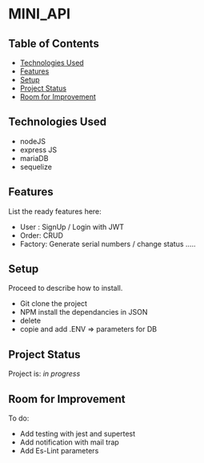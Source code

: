 # MINI_API


## Table of Contents
* [Technologies Used](#technologies-used)
* [Features](#features)
* [Setup](#setup)
* [Project Status](#project-status)
* [Room for Improvement](#room-for-improvement)
<!-- * [License](#license) -->


## Technologies Used
- nodeJS
- express JS
- mariaDB
- sequelize

## Features
List the ready features here:
- User : SignUp / Login with JWT
- Order:  CRUD
- Factory: Generate serial numbers / change status .....

## Setup
Proceed to describe how to install.
- Git clone the project 
- NPM install the dependancies in JSON
- delete 
- copie and add .ENV => parameters for DB

## Project Status
Project is: _in progress_

## Room for Improvement
To do:
- Add testing with jest and supertest
- Add notification with mail trap
- Add Es-Lint parameters


